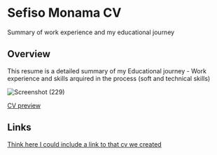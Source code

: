 <h1>Sefiso Monama CV</h1>
<p>Summary of work experience and my educational journey</p>
<h2>Overview</h2>
<p>This resume is a detailed summary of my Educational journey - Work experience and skills arquired in the process  (soft and technical skills)</p>


![Screenshot (229)](https://user-images.githubusercontent.com/73562090/118657970-3c7e3100-b7ec-11eb-830d-b68c3590ebd5.png)

<a href="https://github.com/SefisoMonama/cv-sefiso-monama/issues/12#issue-868720927">CV preview</a>
<h2>Links</h2>
<a href=#>Think here I could include a link to that cv we created</a>
